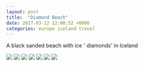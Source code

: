 ```yaml
---
layout: post
title:  "Diamond Beach"
date: 2017-03-12 12:00:52 +0000
categories: europe iceland travel
---
```


A black sanded beach with ice ' diamonds' in Iceland

<img src="https://sa220030efa07d.blob.core.windows.net/images/2019/07/img_20170312_161841.jpg">

<img src="https://sa220030efa07d.blob.core.windows.net/images/2019/07/img_20170312_161915.jpg">

<img src="https://sa220030efa07d.blob.core.windows.net/images/2019/07/img_20170312_162849.jpg">

<img src="https://sa220030efa07d.blob.core.windows.net/images/2019/07/img_20170312_162853.jpg">

<img src="https://sa220030efa07d.blob.core.windows.net/images/2019/07/img_20170312_161919.jpg">

<img src="https://sa220030efa07d.blob.core.windows.net/images/2019/07/img_20170312_163607.jpg">

<img src="https://sa220030efa07d.blob.core.windows.net/images/2019/07/img_20170312_163149.jpg">
